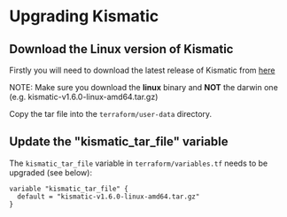 # Upgrading Kismatic

## Download the Linux version of Kismatic

Firstly you will need to download the latest release of Kismatic from [here](https://github.com/apprenda/kismatic/releases)

NOTE: Make sure you download the **linux** binary and **NOT** the darwin one (e.g. kismatic-v1.6.0-linux-amd64.tar.gz)

Copy the tar file into the `terraform/user-data` directory.

## Update the "kismatic_tar_file" variable

The `kismatic_tar_file` variable in `terraform/variables.tf` needs to be upgraded (see below):

```
variable "kismatic_tar_file" {
  default = "kismatic-v1.6.0-linux-amd64.tar.gz"
}
```